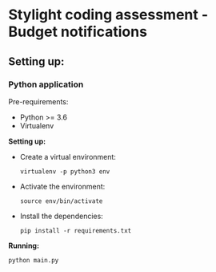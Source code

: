 # Stylight coding assessment - Budget notifications

## Setting up:

### Python application

Pre-requirements:

* Python >= 3.6
* Virtualenv

**Setting up:**

* Create a virtual environment:

    `virtualenv -p python3 env`

* Activate the environment:

    `source env/bin/activate`

* Install the dependencies:

    `pip install -r requirements.txt`

**Running:**

`python main.py`


